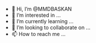 - 👋 Hi, I’m @MMDBASKAN
- 👀 I’m interested in ...
- 🌱 I’m currently learning ...
- 💞️ I’m looking to collaborate on ...
- 📫 How to reach me ...

<!---
MMDBASKAN/MMDBASKAN is a ✨ special ✨ repository because its `README.md` (this file) appears on your GitHub profile.
You can click the Preview link to take a look at your changes.
--->
